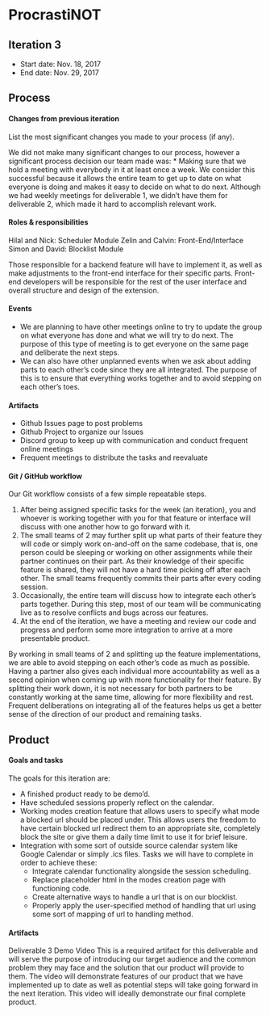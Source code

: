 # ProcrastiNOT


## Iteration 3

 * Start date: Nov. 18, 2017
 * End date: Nov. 29, 2017

## Process

#### Changes from previous iteration

List the most significant changes you made to your process (if any).

We did not make many significant changes to our process, however a significant process decision our team made was:
	* Making sure that we hold a meeting with everybody in it at least once a week. We consider this successful because it allows the entire team to get up to date on what everyone is doing and makes it easy to decide on what to do next. Although we had weekly meetings for deliverable 1, we didn’t have them for deliverable 2, which made it hard to accomplish relevant work.


#### Roles & responsibilities

Hilal and Nick: Scheduler Module
Zelin and Calvin: Front-End/Interface
Simon and David: Blocklist Module

Those responsible for a backend feature will have to implement it, as well as make adjustments to the front-end interface for their specific parts.
Front-end developers will be responsible for the rest of the user interface and overall structure and design of the extension.

#### Events

* We are planning to have other meetings online to try to update the group on what everyone has done and what we will try to do next. The purpose of this type of meeting is to get everyone on the same page and deliberate the next steps.
* We can also have other unplanned events when we ask about adding parts to each other’s code since they are all integrated. The purpose of this is to ensure that everything works together and to avoid stepping on each other’s toes.

#### Artifacts

* Github Issues page to post problems
* Github Project to organize our Issues
* Discord group to keep up with communication and conduct frequent online meetings
* Frequent meetings to distribute the tasks and reevaluate

#### Git / GitHub workflow


Our Git workflow consists of a few simple repeatable steps.
1. After being assigned specific tasks for the week (an iteration), you and whoever is working together with you for that feature or interface will discuss with one another how to go forward with it.
2. The small teams of 2 may further split up what parts of their feature they will code or simply work on-and-off on the same codebase, that is, one person could be sleeping or working on other assignments while their partner continues on their part. As their knowledge of their specific feature is shared, they will not have a hard time picking off after each other. The small teams frequently commits their parts after every coding session.
3. Occasionally, the entire team will discuss how to integrate each other’s parts together. During this step, most of our team will be communicating live as to resolve conflicts and bugs across our features.
4. At the end of the iteration, we have a meeting and review our code and progress and perform some more integration to arrive at a more presentable product.

By working in small teams of 2 and splitting up the feature implementations, we are able to avoid stepping on each other’s code as much as possible. Having a partner also gives each individual more accountability as well as a second opinion when coming up with more functionality for their feature. By splitting their work down, it is not necessary for both partners to be constantly working at the same time, allowing for more flexibility and rest. Frequent deliberations on integrating all of the features helps us get a better sense of the direction of our product and remaining tasks.



## Product

#### Goals and tasks

The goals for this iteration are:
* A finished product ready to be demo’d.
* Have scheduled sessions properly reflect on the calendar.
* Working modes creation feature that allows users to specify what mode a blocked url should be placed under. This allows users the freedom to have certain blocked url redirect them to an appropriate site, completely block the site or give them a daily time limit to use it for brief leisure.
* Integration with some sort of outside source calendar system like Google Calendar or simply .ics files.
Tasks we will have to complete in order to achieve these:
	* Integrate calendar functionality alongside the session scheduling.
	* Replace placeholder html in the modes creation page with functioning code.
	* Create alternative ways to handle a url that is on our blocklist.
	* Properly apply the user-specified method of handling that url using some sort of mapping of url to handling method.


#### Artifacts

Deliverable 3 Demo Video
This is a required artifact for this deliverable and will serve the purpose of introducing our target audience and the common problem they may face and the solution that our product will provide to them. The video will demonstrate features of our product that we have implemented up to date as well as potential steps will take going forward in the next iteration. This video will ideally demonstrate our final complete product.
